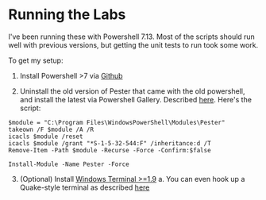 # Running the Labs

I've been running these with Powershell 7.13. Most of the scripts should run well with previous versions, but getting
the unit tests to run took some work. 

To get my setup:

1. Install Powershell >7 via [Github](https://github.com/PowerShell/PowerShell)

2. Uninstall the old version of Pester that came with the old powershell, and install the latest via 
Powershell Gallery. Described [here](https://pester.dev/docs/introduction/installation). Here's the script:
```
$module = "C:\Program Files\WindowsPowerShell\Modules\Pester"
takeown /F $module /A /R
icacls $module /reset
icacls $module /grant "*S-1-5-32-544:F" /inheritance:d /T
Remove-Item -Path $module -Recurse -Force -Confirm:$false

Install-Module -Name Pester -Force

```

3. (Optional) Install [Windows Terminal >=1.9](https://devblogs.microsoft.com/commandline/windows-terminal-preview-1-9-release/)
  a. You can even hook up a Quake-style terminal as described [here](https://docs.microsoft.com/en-us/windows/terminal/customize-settings/actions#global-commands) 

